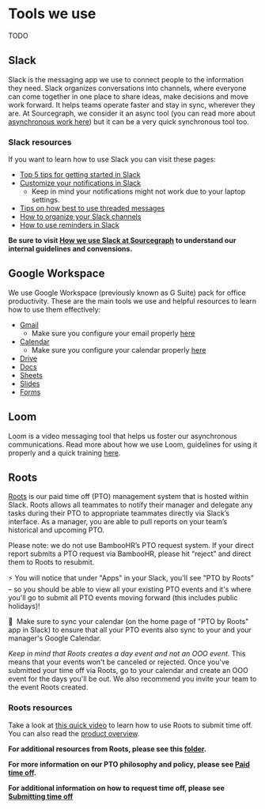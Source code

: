 # Tools we use

TODO

## Slack

Slack is the messaging app we use to connect people to the information they need. Slack organizes conversations into channels, where everyone can come together in one place to share ideas, make decisions and move work forward. It helps teams operate faster and stay in sync, wherever they are. At Sourcegraph, we consider it an async tool (you can read more about [asynchronous work here](../../../../communication/asynchronous-communication.md)) but it can be a very quick synchronous tool too.

### Slack resources

If you want to learn how to use Slack you can visit these pages:

- [Top 5 tips for getting started in Slack](https://slack.com/resources/using-slack/top-5-tips-for-getting-started-in-slack)
- [Customize your notifications in Slack](https://slack.com/resources/using-slack/customize-your-notifications-in-slack)
  - Keep in mind your notifications might not work due to your laptop settings.
- [Tips on how best to use threaded messages](https://slack.com/resources/using-slack/tips-on-how-best-to-use-threaded-messages)
- [How to organize your Slack channels](https://slack.com/resources/using-slack/how-to-organize-your-slack-channels)
- [How to use reminders in Slack](https://slack.com/resources/using-slack/how-to-use-reminders-in-slack)

**Be sure to visit [How we use Slack at Sourcegraph](../../../../communication/team_chat.md) to understand our internal guidelines and convensions.**

## Google Workspace

We use Google Workspace (previously known as G Suite) pack for office productivity. These are the main tools we use and helpful resources to learn how to use them effectively:

- [Gmail](https://support.google.com/a/users/answer/9259748#zippy=%2Clearn-email-basics)
    - Make sure you configure your email properly [here](../../../../../departments/people-talent/resources-for-new-hires/new-teammate-setup.md#gmail)
- [Calendar](https://support.google.com/a/users/answer/9247501#zippy=)
    - Make sure you configure your calendar properly [here](../../../../../departments/people-talent/resources-for-new-hires/new-teammate-setup.md#google-calendar)
- [Drive](https://support.google.com/a/users/answer/9282958)
- [Docs](https://support.google.com/a/users/answer/9282664)
- [Sheets](https://support.google.com/a/users/answer/9282959)
- [Slides](https://support.google.com/a/users/answer/9282488)
- [Forms](https://support.google.com/a/users/answer/9991170?visit_id=637907124835426610-3948163530&rd=1)


## Loom

Loom is a video messaging tool that helps us foster our asynchronous communications. Read more about how we use Loom, guidelines for using it properly and a quick training [here](loom.md).

## Roots

[Roots](https://www.tryroots.io/pto) is our paid time off (PTO) management system that is hosted within Slack. Roots allows all teammates to notify their manager and delegate any tasks during their PTO to appropriate teammates directly via Slack’s interface. As a manager, you are able to pull reports on your team’s historical and upcoming PTO.

Please note: we do not use BambooHR’s PTO request system. If your direct report submits a PTO request via BambooHR, please hit “reject” and direct them to Roots to resubmit.

⚡️ You will notice that under "Apps" in your Slack, you'll see "PTO by Roots" – so you should be able to view all your existing PTO events and it's where you'll go to submit all PTO events moving forward (this includes public holidays)!

📆  Make sure to sync your calendar (on the home page of "PTO by Roots" app in Slack) to ensure that all your PTO events also sync to your and your manager's Google Calendar.

_Keep in mind that Roots creates a day event and not an OOO event_. This means that your events won't be canceled or rejected. Once you've submitted your time off via Roots, go to your calendar and create an OOO event for the days you'll be out.
We also recommend you invite your team to the event Roots created.

### Roots resources

Take a look at [this quick video](https://drive.google.com/file/d/13V6TcQ3_WtB4mVIS0WnVaKCjtmN9LBxZ/view) to learn how to use Roots to submit time off.
You can also read the [product overview](https://docs.google.com/document/d/1y-LYs04ObM1rJXi4bizYJgT1Mv6AlHVJCZ18BQwOkNc/edit).

**For additional resources from Roots, please see this [folder](https://drive.google.com/drive/folders/13GJGkLOtha_EtCAxBu7EGO13NCovaIcJ).**

**For more information on our PTO philosophy and policy, please see [Paid time off](../../../../../benefits-pay-perks/benefits-perks/time-off/index.md).**

**For additional information on how to request time off, please see [Submitting time off](../../../../../benefits-pay-perks/benefits-perks/time-off/submitting-time-off.md)**
